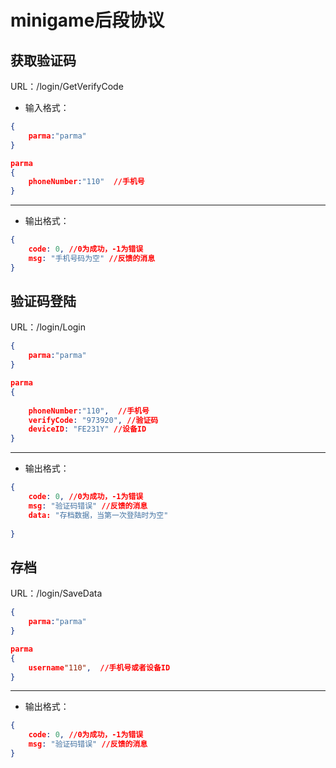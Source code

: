 # minigame后段协议
## 获取验证码
URL：/login/GetVerifyCode

+ 输入格式：

```json
{
	parma:"parma"  
}

parma
{
	phoneNumber:"110"  //手机号
}
```
___


+ 输出格式：

```json
{	
	code: 0, //0为成功，-1为错误
	msg: "手机号码为空" //反馈的消息
}
```
## 验证码登陆
URL：/login/Login

```json
{
	parma:"parma"  
}

parma
{
	
	phoneNumber:"110",  //手机号
	verifyCode: "973920", //验证码
	deviceID: "FE231Y" //设备ID
}
```
___


+ 输出格式：

```json
{	
	code: 0, //0为成功，-1为错误
	msg: "验证码错误" //反馈的消息
	data: "存档数据，当第一次登陆时为空"
	
}
```

## 存档
URL：/login/SaveData

```json
{
	parma:"parma"  
}

parma
{
	username"110",  //手机号或者设备ID
}
```
___


+ 输出格式：

```json
{	
	code: 0, //0为成功，-1为错误
	msg: "验证码错误" //反馈的消息
}
```